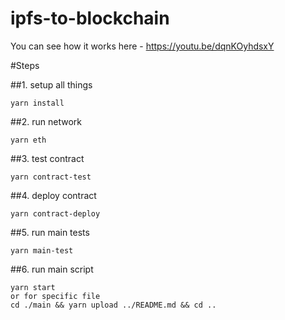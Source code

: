 # ipfs-to-blockchain

You can see how it works here - https://youtu.be/dqnKOyhdsxY

#Steps

##1.  setup all things
```
yarn install
```

##2. run network
```
yarn eth
```
##3. test contract
```
yarn contract-test
```

##4. deploy contract
```
yarn contract-deploy
```

##5. run main tests
```
yarn main-test
```

##6. run main script
```
yarn start
or for specific file
cd ./main && yarn upload ../README.md && cd ..
```
